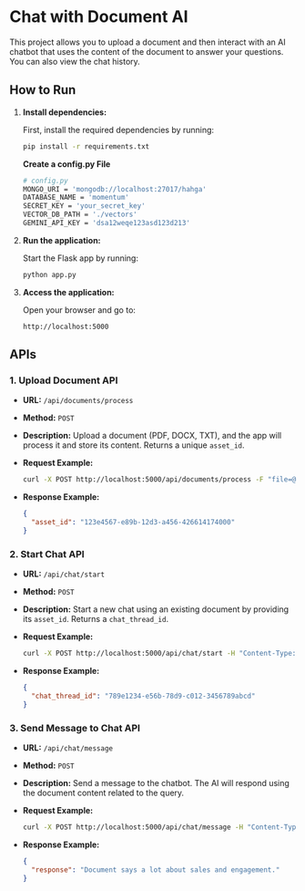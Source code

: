 
# Chat with Document AI

This project allows you to upload a document and then interact with an AI chatbot that uses the content of the document to answer your questions. You can also view the chat history.

## How to Run

1. **Install dependencies:**

   First, install the required dependencies by running:
   ```bash
   pip install -r requirements.txt
   ```

   **Create a config.py File**
   ```bash
   # config.py
   MONGO_URI = 'mongodb://localhost:27017/hahga'
   DATABASE_NAME = 'momentum'
   SECRET_KEY = 'your_secret_key'
   VECTOR_DB_PATH = './vectors'
   GEMINI_API_KEY = 'dsa12weqe123asd123d213'
   ```

2. **Run the application:**

   Start the Flask app by running:
   ```bash
   python app.py
   ```

3. **Access the application:**

   Open your browser and go to:
   ```
   http://localhost:5000
   ```

## APIs

### 1. **Upload Document API**

- **URL:** `/api/documents/process`
- **Method:** `POST`
- **Description:** Upload a document (PDF, DOCX, TXT), and the app will process it and store its content. Returns a unique `asset_id`.

- **Request Example:**
   ```bash
   curl -X POST http://localhost:5000/api/documents/process -F "file=@/path/to/document.pdf"
   ```

- **Response Example:**
   ```json
   {
     "asset_id": "123e4567-e89b-12d3-a456-426614174000"
   }
   ```

### 2. **Start Chat API**

- **URL:** `/api/chat/start`
- **Method:** `POST`
- **Description:** Start a new chat using an existing document by providing its `asset_id`. Returns a `chat_thread_id`.

- **Request Example:**
   ```bash
   curl -X POST http://localhost:5000/api/chat/start -H "Content-Type: application/json" -d '{"asset_id": "123e4567-e89b-12d3-a456-426614174000"}'
   ```

- **Response Example:**
   ```json
   {
     "chat_thread_id": "789e1234-e56b-78d9-c012-3456789abcd"
   }
   ```

### 3. **Send Message to Chat API**

- **URL:** `/api/chat/message`
- **Method:** `POST`
- **Description:** Send a message to the chatbot. The AI will respond using the document content related to the query.

- **Request Example:**
   ```bash
   curl -X POST http://localhost:5000/api/chat/message -H "Content-Type: application/json" -d '{"chat_thread_id": "789e1234-e56b-78d9-c012-3456789abcd", "message": "What is in document?"}'
   ```

- **Response Example:**
   ```json
   {
     "response": "Document says a lot about sales and engagement."
   }
   ```






